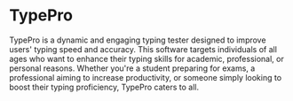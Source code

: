 # TypePro
TypePro is a dynamic and engaging typing tester designed to improve users' typing speed and accuracy.
This software targets individuals of all ages who want to enhance their typing skills for academic, professional, or personal reasons. Whether you're a student preparing for exams, a professional aiming to increase productivity, or someone simply looking to boost their typing proficiency, TypePro caters to all.
